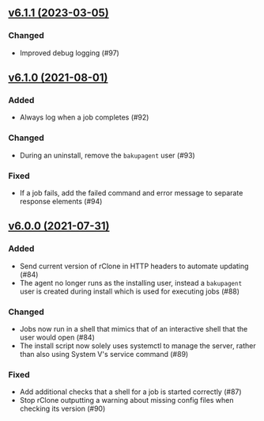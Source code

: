 ## [v6.1.1 (2023-03-05)](https://github.com/Superbition/Bakup-Agent/releases/tag/v6.1.1)

### Changed
- Improved debug logging (#97)

## [v6.1.0 (2021-08-01)](https://github.com/Superbition/Bakup-Agent/releases/tag/v6.1.0)

### Added
- Always log when a job completes (#92)

### Changed
- During an uninstall, remove the `bakupagent` user (#93)

### Fixed
- If a job fails, add the failed command and error message to separate response elements (#94)

## [v6.0.0 (2021-07-31)](https://github.com/Superbition/Bakup-Agent/releases/tag/v6.0.0)

### Added
- Send current version of rClone in HTTP headers to automate updating (#84)
- The agent no longer runs as the installing user, instead a `bakupagent` user is created during install which is used 
  for executing jobs (#88)

### Changed
- Jobs now run in a shell that mimics that of an interactive shell that the user would open (#84)
- The install script now solely uses systemctl to manage the server, rather than also using System V's service command 
  (#89)

### Fixed
- Add additional checks that a shell for a job is started correctly (#87)
- Stop rClone outputting a warning about missing config files when checking its version (#90)
